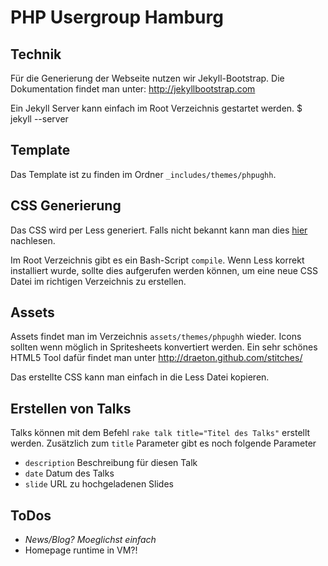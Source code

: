 # PHP Usergroup Hamburg

## Technik

Für die Generierung der Webseite nutzen wir Jekyll-Bootstrap. 
Die Dokumentation findet man unter: <http://jekyllbootstrap.com>

Ein Jekyll Server kann einfach im Root Verzeichnis gestartet werden.
    $ jekyll --server

## Template

Das Template ist zu finden im Ordner `_includes/themes/phpughh`.

## CSS Generierung

Das CSS wird per Less generiert. Falls nicht bekannt kann man dies [hier](http://lesscss.org/) nachlesen. 

Im Root Verzeichnis gibt es ein Bash-Script `compile`. Wenn Less korrekt installiert wurde, sollte dies
aufgerufen werden können, um eine neue CSS Datei im richtigen Verzeichnis zu erstellen.

## Assets

Assets findet man im Verzeichnis `assets/themes/phpughh` wieder. Icons sollten wenn möglich
in Spritesheets konvertiert werden. Ein sehr schönes HTML5 Tool dafür findet man unter <http://draeton.github.com/stitches/>

Das erstellte CSS kann man einfach in die Less Datei kopieren.

## Erstellen von Talks

Talks können mit dem Befehl `rake talk title="Titel des Talks"` erstellt werden. Zusätzlich zum 
`title` Parameter gibt es noch folgende Parameter

 - `description` Beschreibung für diesen Talk
 - `date` Datum des Talks
 - `slide` URL zu hochgeladenen Slides

## ToDos
- *News/Blog? Moeglichst einfach*
- Homepage runtime in VM?!
